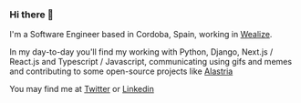 ### Hi there 👋

I'm a Software Engineer based in Cordoba, Spain, working in [Wealize](https://github.com/Wealizedigital). 

In my day-to-day you'll find my working with Python, Django, Next.js / React.js and Typescript / Javascript, communicating using gifs and memes and contributing to some open-source projects like [Alastria](https://github.com/alastria)

You may find me at [Twitter](https://twitter.com/DaniLuque20) or [Linkedin](https://www.linkedin.com/in/danielluquequintana/)
